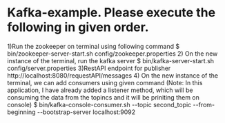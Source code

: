 # Kafka-example. Please execute the following in given order.
1)Run the zookeeper on terminal using following command
$ bin/zookeeper-server-start.sh config/zookeeper.properties
2) On the new instance of the terminal, run the kafka server
$ bin/kafka-server-start.sh config/server.properties
3)RestAPI endpoint for publisher
http://localhost:8080/requestAPI/messages
4) On the new instance of the terminal, we can add consumers using given command (Note: In this application,
 I have already added a listener method, which will be consuming the data from the topincs and it will be priniting them on console)
$ bin/kafka-console-consumer.sh --topic second_topic --from-beginning --bootstrap-server localhost:9092
